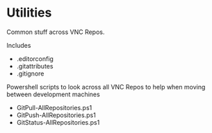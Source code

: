 # Utilities
Common stuff across VNC Repos. 

Includes
- .editorconfig
- .gitattributes
- .gitignore

Powershell scripts to look across all VNC Repos to help
when moving between development machines

- GitPull-AllRepositories.ps1
- GitPush-AllRepositories.ps1
- GitStatus-AllRepositories.ps1
  
  
  
  
